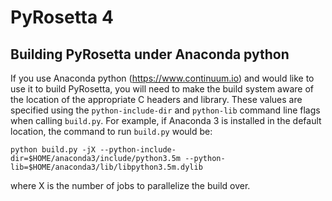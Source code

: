 PyRosetta 4
===========

Building PyRosetta under Anaconda python
----------------------------------------
If you use Anaconda python (https://www.continuum.io) and would like to use
it to build PyRosetta, you will need to make the build system aware of the
location of the appropriate C headers and library. These values are specified
using the `python-include-dir` and `python-lib` command line flags when calling
`build.py`. For example, if Anaconda 3 is installed in the default location,
the command to run `build.py` would be:

`python build.py -jX --python-include-dir=$HOME/anaconda3/include/python3.5m --python-lib=$HOME/anaconda3/lib/libpython3.5m.dylib`

where X is the number of jobs to parallelize the build over.
